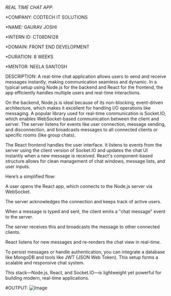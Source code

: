 *REAL TIME CHAT APP*:

*COMPANY: CODTECH IT SOLUTIONS

*NAME: GAURAV JOSHI

*INTERN ID: CT08DN128

*DOMAIN: FRONT END DEVELOPMENT

*DURATION: 8 WEEKS

*MENTOR: NEELA SANTOSH

DESCRIPTION: 
A real-time chat application allows users to send and receive messages instantly, making communication seamless and dynamic. In a typical setup using Node.js for the backend and React for the frontend, the app efficiently handles multiple users and real-time interactions.

On the backend, Node.js is ideal because of its non-blocking, event-driven architecture, which makes it excellent for handling I/O operations like messaging. A popular library used for real-time communication is Socket.IO, which enables WebSocket-based communication between the client and server. The server listens for events like user connection, message sending, and disconnection, and broadcasts messages to all connected clients or specific rooms (like group chats).

The React frontend handles the user interface. It listens to events from the server using the client version of Socket.IO and updates the chat UI instantly when a new message is received. React's component-based structure allows for clean management of chat windows, message lists, and user inputs.

Here’s a simplified flow:

A user opens the React app, which connects to the Node.js server via WebSocket.

The server acknowledges the connection and keeps track of active users.

When a message is typed and sent, the client emits a "chat message" event to the server.

The server receives this and broadcasts the message to other connected clients.

React listens for new messages and re-renders the chat view in real-time.

To persist messages or handle authentication, you can integrate a database like MongoDB and tools like JWT (JSON Web Token). This setup forms a scalable and responsive chat system.

This stack—Node.js, React, and Socket.IO—is lightweight yet powerful for building modern, real-time applications.

#OUTPUT:
![Image](https://github.com/user-attachments/assets/d229ca5b-30ed-4a21-b692-3450e959b1c5)
